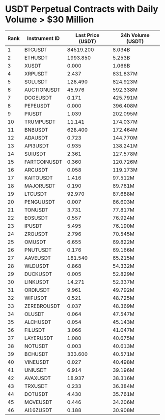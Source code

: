 # USDT Perpetual Contracts with Daily Volume > $30 Million

| Rank | Instrument ID | Last Price (USDT) | 24h Volume (USDT) |
|------|---------------|-------------------|-------------------|
| 1 | BTCUSDT | 84519.200 | 8.034B |
| 2 | ETHUSDT | 1993.850 | 5.253B |
| 3 | XUSDT | 0.000 | 1.066B |
| 4 | XRPUSDT | 2.437 | 831.837M |
| 5 | SOLUSDT | 128.490 | 824.923M |
| 6 | AUCTIONUSDT | 45.976 | 592.338M |
| 7 | DOGEUSDT | 0.171 | 425.791M |
| 8 | PEPEUSDT | 0.000 | 396.408M |
| 9 | PIUSDT | 1.039 | 202.095M |
| 10 | TRUMPUSDT | 11.141 | 174.037M |
| 11 | BNBUSDT | 628.400 | 172.464M |
| 12 | ADAUSDT | 0.723 | 144.770M |
| 13 | API3USDT | 0.935 | 138.241M |
| 14 | SUIUSDT | 2.361 | 127.578M |
| 15 | FARTCOINUSDT | 0.360 | 120.726M |
| 16 | ARCUSDT | 0.058 | 119.173M |
| 17 | KAITOUSDT | 1.416 | 97.512M |
| 18 | MAJORUSDT | 0.190 | 89.761M |
| 19 | LTCUSDT | 92.970 | 87.688M |
| 20 | PENGUUSDT | 0.007 | 86.603M |
| 21 | TONUSDT | 3.731 | 77.817M |
| 22 | EOSUSDT | 0.557 | 76.924M |
| 23 | IPUSDT | 5.495 | 76.190M |
| 24 | ZROUSDT | 2.796 | 70.545M |
| 25 | OMUSDT | 6.655 | 69.822M |
| 26 | PNUTUSDT | 0.176 | 69.166M |
| 27 | AAVEUSDT | 181.540 | 65.215M |
| 28 | WLDUSDT | 0.868 | 54.332M |
| 29 | DUCKUSDT | 0.005 | 52.829M |
| 30 | LINKUSDT | 14.271 | 52.337M |
| 31 | ORDIUSDT | 9.961 | 49.792M |
| 32 | WIFUSDT | 0.521 | 48.725M |
| 33 | ZEREBROUSDT | 0.037 | 48.369M |
| 34 | OLUSDT | 0.064 | 47.547M |
| 35 | ALCHUSDT | 0.054 | 45.143M |
| 36 | FILUSDT | 3.066 | 41.047M |
| 37 | LAYERUSDT | 1.080 | 40.675M |
| 38 | NOTUSDT | 0.003 | 40.613M |
| 39 | BCHUSDT | 333.600 | 40.571M |
| 40 | VINEUSDT | 0.027 | 40.498M |
| 41 | UNIUSDT | 6.914 | 39.196M |
| 42 | AVAXUSDT | 18.937 | 38.316M |
| 43 | TRXUSDT | 0.233 | 36.384M |
| 44 | DOTUSDT | 4.430 | 35.761M |
| 45 | MOVEUSDT | 0.446 | 34.206M |
| 46 | AI16ZUSDT | 0.188 | 30.908M |
